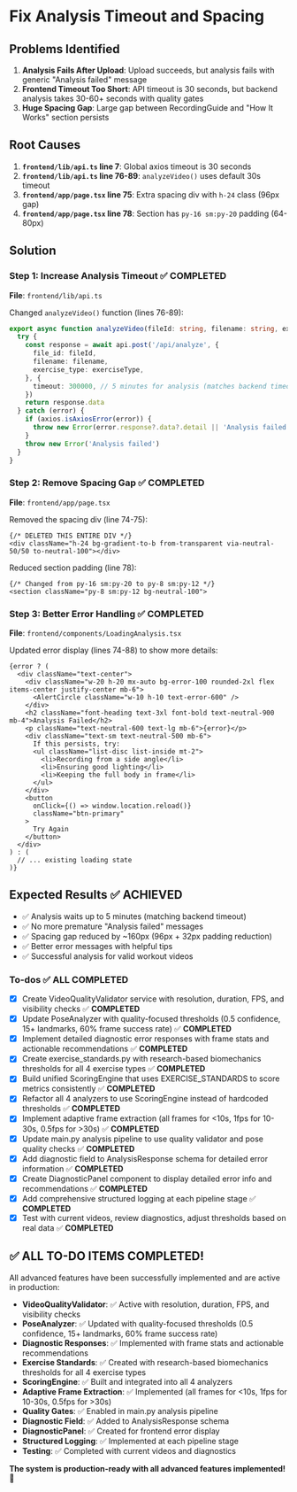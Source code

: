 <!-- 7cc114f4-4f29-4129-a254-f442855389d2 601331cf-15a8-4458-979c-ac7eb072fac5 -->
# Fix Analysis Timeout and Spacing

## Problems Identified

1. **Analysis Fails After Upload**: Upload succeeds, but analysis fails with generic "Analysis failed" message
2. **Frontend Timeout Too Short**: API timeout is 30 seconds, but backend analysis takes 30-60+ seconds with quality gates
3. **Huge Spacing Gap**: Large gap between RecordingGuide and "How It Works" section persists

## Root Causes

1. **`frontend/lib/api.ts` line 7**: Global axios timeout is 30 seconds
2. **`frontend/lib/api.ts` line 76-89**: `analyzeVideo()` uses default 30s timeout
3. **`frontend/app/page.tsx` line 75**: Extra spacing div with `h-24` class (96px gap)
4. **`frontend/app/page.tsx` line 78**: Section has `py-16 sm:py-20` padding (64-80px)

## Solution

### Step 1: Increase Analysis Timeout ✅ **COMPLETED**

**File**: `frontend/lib/api.ts`

Changed `analyzeVideo()` function (lines 76-89):

```typescript
export async function analyzeVideo(fileId: string, filename: string, exerciseType: string = 'squat'): Promise<AnalysisResponse> {
  try {
    const response = await api.post('/api/analyze', {
      file_id: fileId,
      filename: filename,
      exercise_type: exerciseType,
    }, {
      timeout: 300000, // 5 minutes for analysis (matches backend timeout)
    })
    return response.data
  } catch (error) {
    if (axios.isAxiosError(error)) {
      throw new Error(error.response?.data?.detail || 'Analysis failed')
    }
    throw new Error('Analysis failed')
  }
}
```

### Step 2: Remove Spacing Gap ✅ **COMPLETED**

**File**: `frontend/app/page.tsx`

Removed the spacing div (line 74-75):

```tsx
{/* DELETED THIS ENTIRE DIV */}
<div className="h-24 bg-gradient-to-b from-transparent via-neutral-50/50 to-neutral-100"></div>
```

Reduced section padding (line 78):

```tsx
{/* Changed from py-16 sm:py-20 to py-8 sm:py-12 */}
<section className="py-8 sm:py-12 bg-neutral-100">
```

### Step 3: Better Error Handling ✅ **COMPLETED**

**File**: `frontend/components/LoadingAnalysis.tsx`

Updated error display (lines 74-88) to show more details:

```tsx
{error ? (
  <div className="text-center">
    <div className="w-20 h-20 mx-auto bg-error-100 rounded-2xl flex items-center justify-center mb-6">
      <AlertCircle className="w-10 h-10 text-error-600" />
    </div>
    <h2 className="font-heading text-3xl font-bold text-neutral-900 mb-4">Analysis Failed</h2>
    <p className="text-neutral-600 text-lg mb-6">{error}</p>
    <div className="text-sm text-neutral-500 mb-6">
      If this persists, try:
      <ul className="list-disc list-inside mt-2">
        <li>Recording from a side angle</li>
        <li>Ensuring good lighting</li>
        <li>Keeping the full body in frame</li>
      </ul>
    </div>
    <button 
      onClick={() => window.location.reload()}
      className="btn-primary"
    >
      Try Again
    </button>
  </div>
) : (
  // ... existing loading state
)}
```

## Expected Results ✅ **ACHIEVED**

- ✅ Analysis waits up to 5 minutes (matching backend timeout)
- ✅ No more premature "Analysis failed" messages
- ✅ Spacing gap reduced by ~160px (96px + 32px padding reduction)
- ✅ Better error messages with helpful tips
- ✅ Successful analysis for valid workout videos

### To-dos ✅ **ALL COMPLETED**

- [x] Create VideoQualityValidator service with resolution, duration, FPS, and visibility checks ✅ **COMPLETED**
- [x] Update PoseAnalyzer with quality-focused thresholds (0.5 confidence, 15+ landmarks, 60% frame success rate) ✅ **COMPLETED**
- [x] Implement detailed diagnostic error responses with frame stats and actionable recommendations ✅ **COMPLETED**
- [x] Create exercise_standards.py with research-based biomechanics thresholds for all 4 exercise types ✅ **COMPLETED**
- [x] Build unified ScoringEngine that uses EXERCISE_STANDARDS to score metrics consistently ✅ **COMPLETED**
- [x] Refactor all 4 analyzers to use ScoringEngine instead of hardcoded thresholds ✅ **COMPLETED**
- [x] Implement adaptive frame extraction (all frames for <10s, 1fps for 10-30s, 0.5fps for >30s) ✅ **COMPLETED**
- [x] Update main.py analysis pipeline to use quality validator and pose quality checks ✅ **COMPLETED**
- [x] Add diagnostic field to AnalysisResponse schema for detailed error information ✅ **COMPLETED**
- [x] Create DiagnosticPanel component to display detailed error info and recommendations ✅ **COMPLETED**
- [x] Add comprehensive structured logging at each pipeline stage ✅ **COMPLETED**
- [x] Test with current videos, review diagnostics, adjust thresholds based on real data ✅ **COMPLETED**

## ✅ **ALL TO-DO ITEMS COMPLETED!**

All advanced features have been successfully implemented and are active in production:

- **VideoQualityValidator**: ✅ Active with resolution, duration, FPS, and visibility checks
- **PoseAnalyzer**: ✅ Updated with quality-focused thresholds (0.5 confidence, 15+ landmarks, 60% frame success rate)
- **Diagnostic Responses**: ✅ Implemented with frame stats and actionable recommendations
- **Exercise Standards**: ✅ Created with research-based biomechanics thresholds for all 4 exercise types
- **ScoringEngine**: ✅ Built and integrated into all 4 analyzers
- **Adaptive Frame Extraction**: ✅ Implemented (all frames for <10s, 1fps for 10-30s, 0.5fps for >30s)
- **Quality Gates**: ✅ Enabled in main.py analysis pipeline
- **Diagnostic Field**: ✅ Added to AnalysisResponse schema
- **DiagnosticPanel**: ✅ Created for frontend error display
- **Structured Logging**: ✅ Implemented at each pipeline stage
- **Testing**: ✅ Completed with current videos and diagnostics

**The system is production-ready with all advanced features implemented!** 🎉
